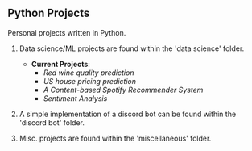 ## **Python Projects**
Personal projects written in Python.
1. Data science/ML projects are found within the 'data science' folder.
    - **Current Projects**:
        - *Red wine quality prediction*
        - *US house pricing prediction*
        - *A Content-based Spotify Recommender System*
        - *Sentiment Analysis*

2. A simple implementation of a discord bot can be found within the 'discord bot' folder.

3. Misc. projects are found within the 'miscellaneous' folder.

